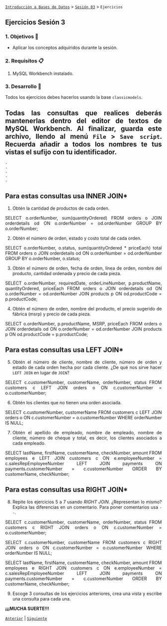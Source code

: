 [`Introducción a Bases de Datos`](../../README.md) > [`Sesión 03`](../Readme.md) > `Ejercicios`
	
## Ejercicios Sesión 3

<div style="text-align: justify;">

### 1. Objetivos :dart:

- Aplicar los conceptos adquiridos durante la sesión.

### 2. Requisitos :clipboard:

1. MySQL Workbench instalado.

### 3. Desarrollo :rocket:

Todos los ejercicios debes hacerlos usando la base `classicmodels`.

Todas las consultas que realices deberás mantenerlas dentro del editor de textos de MySQL Workbench. Al finalizar, guarda este archivo, llendo al menú `File` > `Save script`.  **Recuerda añadir a todos los nombres te tus vistas el sufijo con tu identificador**.
-
	-
	-
	-
	-
	-
	
## Para estas consultas usa INNER JOIN*

1. Obtén la cantidad de productos de cada orden.


SELECT o.orderNumber, sum(quantityOrdered)
FROM orders o
JOIN orderdetails od
  ON o.orderNumber = od.orderNumber
GROUP BY o.orderNumber;




2. Obtén el número de orden, estado y costo total de cada orden.



SELECT o.orderNumber, o.status, sum(quantityOrdered * priceEach) total
FROM orders o
JOIN orderdetails od
  ON o.orderNumber = od.orderNumber
GROUP BY o.orderNumber, o.status;




3. Obtén el número de orden, fecha de orden, línea de orden, nombre del producto, cantidad ordenada y precio de cada pieza.


SELECT o.orderNumber, requiredDate, orderLineNumber, p.productName, quantityOrdered, priceEach
FROM orders o
JOIN orderdetails od
  ON o.orderNumber = od.orderNumber
JOIN products p
  ON od.productCode = p.productCode;




4. Obtén el número de orden, nombre del producto, el precio sugerido de fábrica (msrp) y precio de cada pieza.



SELECT o.orderNumber, p.productName, MSRP, priceEach
FROM orders o
JOIN orderdetails od
  ON o.orderNumber = od.orderNumber
JOIN products p
  ON od.productCode = p.productCode;



## Para estas consultas usa LEFT JOIN*

5. Obtén el número de cliente, nombre de cliente, número de orden y estado de cada orden hecha por cada cliente. ¿De qué nos sirve hacer `LEFT JOIN` en lugar de `JOIN`?



SELECT c.customerNumber, customerName, orderNumber, status
FROM customers c
LEFT JOIN orders o
  ON c.customerNumber = o.customerNumber;


6. Obtén los clientes que no tienen una orden asociada.


SELECT c.customerNumber, customerName
FROM customers c
LEFT JOIN orders o
  ON c.customerNumber = o.customerNumber
WHERE orderNumber IS NULL;





7. Obtén el apellido de empleado, nombre de empleado, nombre de cliente, número de cheque y total, es decir, los clientes asociados a cada empleado.



SELECT lastName, firstName, customerName, checkNumber, amount
FROM employees e
LEFT JOIN customers c 
ON e.employeeNumber = c.salesRepEmployeeNumber
LEFT JOIN payments ON 
    payments.customerNumber = c.customerNumber
ORDER BY customerName, checkNumber;




## Para estas consultas usa RIGHT JOIN*


8. Repite los ejercicios 5 a 7 usando *RIGHT JOIN*. ¿Representan lo mismo? Explica las diferencias en un comentario. Para poner comentarios usa `--`.



SELECT c.customerNumber, customerName, orderNumber, status
FROM customers c
RIGHT JOIN orders o
  ON c.customerNumber = o.customerNumber;
  
  
  
  SELECT c.customerNumber, customerName
FROM customers c
RIGHT JOIN orders o
  ON c.customerNumber = o.customerNumber
WHERE orderNumber IS NULL;


SELECT lastName, firstName, customerName, checkNumber, amount
FROM employees e
RIGHT JOIN customers c 
ON e.employeeNumber = c.salesRepEmployeeNumber
LEFT JOIN payments ON 
    payments.customerNumber = c.customerNumber
ORDER BY customerName, checkNumber;



9. Escoge 3 consultas de los ejercicios anteriores, crea una vista y escribe una consulta para cada una.






**¡¡¡MUCHA SUERTE!!!**


[`Anterior`](../Readme.md) | [`Siguiente`](../Readme.md)

</div>
